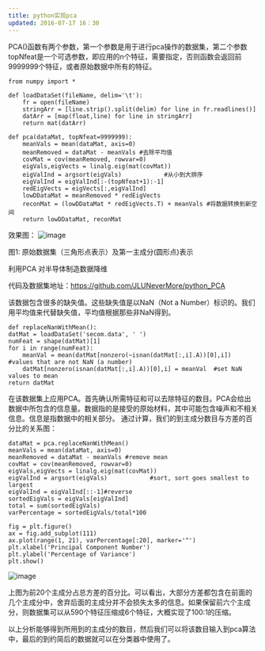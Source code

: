 ```yaml
---
title: python实现pca
updated: 2016-07-17 16：30
---
```



PCA()函数有两个参数，第一个参数是用于进行pca操作的数据集，第二个参数topNfeat是一个可选参数，即应用的n个特征，需要指定，否则函数会返回前9999999个特征，或者原始数据中所有的特征。

	from numpy import *

	def loadDataSet(fileName, delim='\t'):
   		fr = open(fileName)
    	stringArr = [line.strip().split(delim) for line in fr.readlines()]
    	datArr = [map(float,line) for line in stringArr]
    	return mat(datArr)

	def pca(dataMat, topNfeat=9999999):
    	meanVals = mean(dataMat, axis=0)
    	meanRemoved = dataMat - meanVals #去除平均值
    	covMat = cov(meanRemoved, rowvar=0)
    	eigVals,eigVects = linalg.eig(mat(covMat))
    	eigValInd = argsort(eigVals)            #从小到大排序
    	eigValInd = eigValInd[:-(topNfeat+1):-1]  
    	redEigVects = eigVects[:,eigValInd]      
    	lowDDataMat = meanRemoved * redEigVects
    	reconMat = (lowDDataMat * redEigVects.T) + meanVals #将数据转换到新空间
    	return lowDDataMat, reconMat
   
效果图：
![image](/Users/Guolz/GitHub/JLUNeverMore.github.io/_posts/pca_2.png)

图1: 原始数据集（三角形点表示）及第一主成分(圆形点)表示

利用PCA 对半导体制造数据降维
	
代码及数据集地址：https://github.com/JLUNeverMore/python_PCA

该数据包含很多的缺失值。这些缺失值是以NaN（Not a Number）标识的。我们用平均值来代替缺失值，平均值根据那些非NaN得到。

	def replaceNanWithMean():
    datMat = loadDataSet('secom.data', ' ')
    numFeat = shape(datMat)[1]
    for i in range(numFeat):
        meanVal = mean(datMat[nonzero(~isnan(datMat[:,i].A))[0],i]) #values that are not NaN (a number)
        datMat[nonzero(isnan(datMat[:,i].A))[0],i] = meanVal  #set NaN values to mean
    return datMat
    
在该数据集上应用PCA。首先确认所需特征和可以去除特征的数目。PCA会给出数据中所包含的信息量。数据指的是接受的原始材料，其中可能包含噪声和不相关信息。信息是指数据中的相关部分。
通过计算，我们的到主成分数目与方差的百分比的关系图：

	dataMat = pca.replaceNanWithMean()
	meanVals = mean(dataMat, axis=0)
	meanRemoved = dataMat - meanVals #remove mean
	covMat = cov(meanRemoved, rowvar=0)
	eigVals,eigVects = linalg.eig(mat(covMat))
	eigValInd = argsort(eigVals)            #sort, sort goes smallest to largest
	eigValInd = eigValInd[::-1]#reverse
	sortedEigVals = eigVals[eigValInd]
	total = sum(sortedEigVals)
	varPercentage = sortedEigVals/total*100

	fig = plt.figure()
	ax = fig.add_subplot(111)
	ax.plot(range(1, 21), varPercentage[:20], marker='^')
	plt.xlabel('Principal Component Number')
	plt.ylabel('Percentage of Variance')
	plt.show()
	
	
![image](/Users/Guolz/GitHub/JLUNeverMore.github.io/_posts/pca_1.png)

上图为前20个主成分占总方差的百分比。可以看出，大部分方差都包含在前面的几个主成分中，舍弃后面的主成分并不会损失太多的信息。如果保留前六个主成分，则数据集可以从590个特征压缩成6个特征，大概实现了100:1的压缩。

以上分析能够得到所用到的主成分的数目，然后我们可以将该数目输入到pca算法中，最后的到约简后的数据就可以在分类器中使用了。

